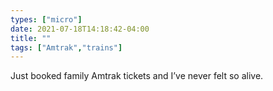 ```yaml
---
types: ["micro"]
date: 2021-07-18T14:18:42-04:00
title: ""
tags: ["Amtrak","trains"]
---
```

Just booked family Amtrak tickets and I’ve never felt so alive.

